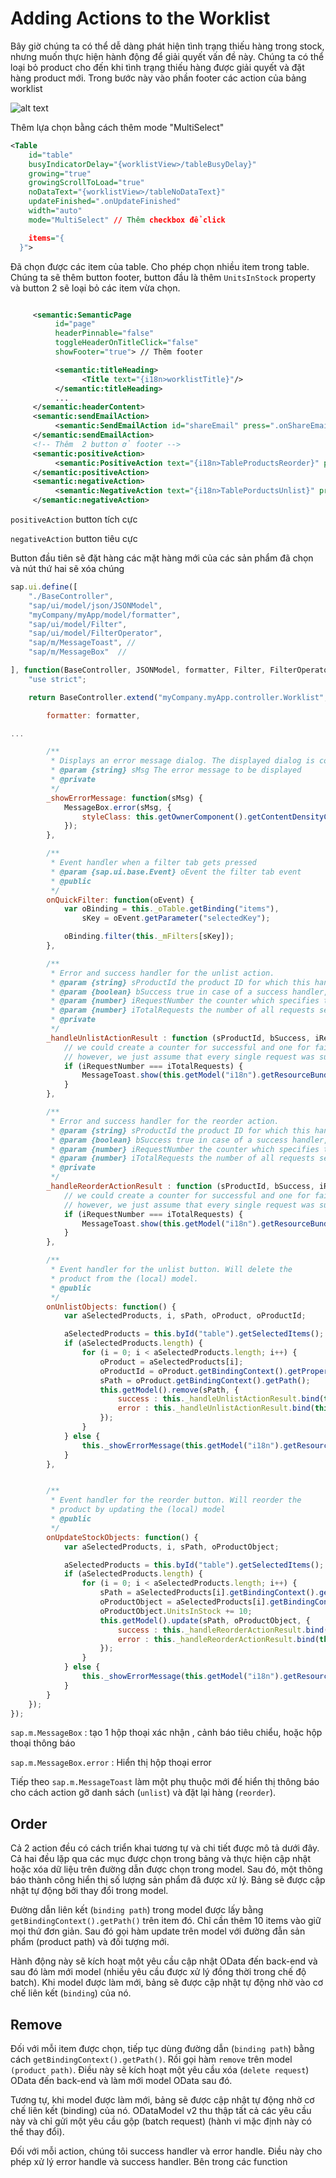 # Adding Actions to the Worklist

Bây giờ chúng ta có thể dễ dàng phát hiện tình trạng thiếu hàng trong stock, nhưng muốn thực hiện hành động để giải quyết vấn đề này. Chúng ta có thể loại bỏ product cho đến khi tình trạng thiếu hàng được giải quyết và đặt hàng product mới. Trong bước này vào phần footer các action của bảng worklist

![alt text](image-1.png)

Thêm lựa chọn bằng cách thêm mode "MultiSelect"

```xml
<Table
	id="table"
	busyIndicatorDelay="{worklistView>/tableBusyDelay}"
	growing="true"
	growingScrollToLoad="true"
	noDataText="{worklistView>/tableNoDataText}"
	updateFinished=".onUpdateFinished"
	width="auto"
	mode="MultiSelect" // Thêm checkbox để click

	items="{
  }">
```

Đã chọn được các item của table. Cho phép chọn nhiều item trong table. Chúng ta sẽ thêm button footer, button đầu là thêm `UnitsInStock` property và button 2 sẽ loại bỏ các item vừa chọn.

```xml

	 <semantic:SemanticPage
		  id="page"
		  headerPinnable="false"
		  toggleHeaderOnTitleClick="false"
		  showFooter="true"> // Thêm footer

		  <semantic:titleHeading>
				<Title text="{i18n>worklistTitle}"/>
		  </semantic:titleHeading>
		  ...
	 </semantic:headerContent>
	 <semantic:sendEmailAction>
		  <semantic:SendEmailAction id="shareEmail" press=".onShareEmailPress"/>
	 </semantic:sendEmailAction>
	 <!-- Thêm  2 button ở footer -->
	 <semantic:positiveAction>
		  <semantic:PositiveAction text="{i18n>TableProductsReorder}" press=".onUpdateStockObjects"/>
	 </semantic:positiveAction>
	 <semantic:negativeAction>
		  <semantic:NegativeAction text="{i18n>TablePorductsUnlist}" press=".onUnlistObjects"/>
	 </semantic:negativeAction>
```

`positiveAction` button tích cực

`negativeAction` button tiêu cực

Button đầu tiên sẽ đặt hàng các mặt hàng mới của các sản phẩm đã chọn và nút thứ hai sẽ xóa chúng

```js
sap.ui.define([
	"./BaseController",
	"sap/ui/model/json/JSONModel",
	"myCompany/myApp/model/formatter",
	"sap/ui/model/Filter",
	"sap/ui/model/FilterOperator",
	"sap/m/MessageToast", //
	"sap/m/MessageBox"  //

], function(BaseController, JSONModel, formatter, Filter, FilterOperator, MessageToast, MessageBox) {
	"use strict";

	return BaseController.extend("myCompany.myApp.controller.Worklist", {

		formatter: formatter,

...

		/**
		 * Displays an error message dialog. The displayed dialog is content density aware.
		 * @param {string} sMsg The error message to be displayed
		 * @private
		 */
		_showErrorMessage: function(sMsg) {
			MessageBox.error(sMsg, {
				styleClass: this.getOwnerComponent().getContentDensityClass()
			});
		},

		/**
		 * Event handler when a filter tab gets pressed
		 * @param {sap.ui.base.Event} oEvent the filter tab event
		 * @public
		 */
		onQuickFilter: function(oEvent) {
			var oBinding = this._oTable.getBinding("items"),
				sKey = oEvent.getParameter("selectedKey");

			oBinding.filter(this._mFilters[sKey]);
		},

		/**
		 * Error and success handler for the unlist action.
		 * @param {string} sProductId the product ID for which this handler is called
		 * @param {boolean} bSuccess true in case of a success handler, else false (for error handler)
		 * @param {number} iRequestNumber the counter which specifies the position of this request
		 * @param {number} iTotalRequests the number of all requests sent
		 * @private
		 */
		_handleUnlistActionResult : function (sProductId, bSuccess, iRequestNumber, iTotalRequests){
			// we could create a counter for successful and one for failed requests
			// however, we just assume that every single request was successful and display a success message once
			if (iRequestNumber === iTotalRequests) {
				MessageToast.show(this.getModel("i18n").getResourceBundle().getText("StockRemovedSuccessMsg", [iTotalRequests]));
			}
		},

		/**
		 * Error and success handler for the reorder action.
		 * @param {string} sProductId the product ID for which this handler is called
		 * @param {boolean} bSuccess true in case of a success handler, else false (for error handler)
		 * @param {number} iRequestNumber the counter which specifies the position of this request
		 * @param {number} iTotalRequests the number of all requests sent
		 * @private
		 */
		_handleReorderActionResult : function (sProductId, bSuccess, iRequestNumber, iTotalRequests){
			// we could create a counter for successful and one for failed requests
			// however, we just assume that every single request was successful and display a success message once
			if (iRequestNumber === iTotalRequests) {
				MessageToast.show(this.getModel("i18n").getResourceBundle().getText("StockUpdatedSuccessMsg", [iTotalRequests]));
			}
		},

		/**
		 * Event handler for the unlist button. Will delete the
		 * product from the (local) model.
		 * @public
		 */
		onUnlistObjects: function() {
			var aSelectedProducts, i, sPath, oProduct, oProductId;

			aSelectedProducts = this.byId("table").getSelectedItems();
			if (aSelectedProducts.length) {
				for (i = 0; i < aSelectedProducts.length; i++) {
					oProduct = aSelectedProducts[i];
					oProductId = oProduct.getBindingContext().getProperty("ProductID");
					sPath = oProduct.getBindingContext().getPath();
					this.getModel().remove(sPath, {
						success : this._handleUnlistActionResult.bind(this, oProductId, true, i+1, aSelectedProducts.length),
						error : this._handleUnlistActionResult.bind(this, oProductId, false, i+1, aSelectedProducts.length)
					});
				}
			} else {
				this._showErrorMessage(this.getModel("i18n").getResourceBundle().getText("TableSelectProduct"));
			}
		},


		/**
		 * Event handler for the reorder button. Will reorder the
		 * product by updating the (local) model
		 * @public
		 */
		onUpdateStockObjects: function() {
			var aSelectedProducts, i, sPath, oProductObject;

			aSelectedProducts = this.byId("table").getSelectedItems();
			if (aSelectedProducts.length) {
				for (i = 0; i < aSelectedProducts.length; i++) {
					sPath = aSelectedProducts[i].getBindingContext().getPath();
					oProductObject = aSelectedProducts[i].getBindingContext().getObject();
					oProductObject.UnitsInStock += 10;
					this.getModel().update(sPath, oProductObject, {
						success : this._handleReorderActionResult.bind(this, oProductObject.ProductID, true, i+1, aSelectedProducts.length),
						error : this._handleReorderActionResult.bind(this, oProductObject.ProductID, false, i+1, aSelectedProducts.length)
					});
				}
			} else {
				this._showErrorMessage(this.getModel("i18n").getResourceBundle().getText("TableSelectProduct"));
			}
		}
	});
});
```

`sap.m.MessageBox` : tạo 1 hộp thoại xác nhận , cảnh báo tiêu chiểu, hoặc hộp thoại thông báo

`sap.m.MessageBox.error` : Hiển thị hộp thoại error

Tiếp theo `sap.m.MessageToast` làm một phụ thuộc mới đế hiển thị thông báo cho cách action gỡ danh sách (`unlist`) và đặt lại hàng (`reorder`).

## Order

Cả 2 action đều có cách triển khai tương tự và chi tiết được mô tả dưới đây. Cả hai đều lặp qua các mục được chọn trong bảng và thực hiện cập nhật hoặc xóa dữ liệu trên đường dẫn được chọn trong model. Sau đó, một thông báo thành công hiển thị số lượng sản phẩm đã được xử lý. Bảng sẽ được cập nhật tự động bởi thay đổi trong model.

Đường dẫn liên kết (`binding path`) trong model được lấy bằng `getBindingContext().getPath()` trên item đó. Chỉ cần thêm 10 items vào giữ mọi thứ đơn giản. Sau đó gọi hàm update trên model với đường đẫn sản phẩm (product path) và đối tượng mới.

Hành động này sẽ kích hoạt một yêu cầu cập nhật OData đến back-end và sau đó làm mới model (nhiều yêu cầu được xử lý đồng thời trong chế độ batch). Khi model được làm mới, bảng sẽ được cập nhật tự động nhờ vào cơ chế liên kết (`binding`) của nó.

## Remove

Đối với mỗi item được chọn, tiếp tục dùng đường dẫn (`binding path`) bằng cách `getBindingContext().getPath()`. Rồi gọi hàm `remove` trên model `(product path)`. Điều này sẽ kích hoạt một yêu cầu xóa (`delete request`) OData đến back-end và làm mới model OData sau đó.

Tương tự, khi model được làm mới, bảng sẽ được cập nhật tự động nhờ cơ chế liên kết (binding) của nó. ODataModel v2 thu thập tất cả các yêu cầu này và chỉ gửi một yêu cầu gộp (batch request) (hành vi mặc định này có thể thay đổi).

Đối với mỗi action, chúng tôi success handler và error handle. Điều này cho phép xử lý error handle và success handler. Bên trong các function
